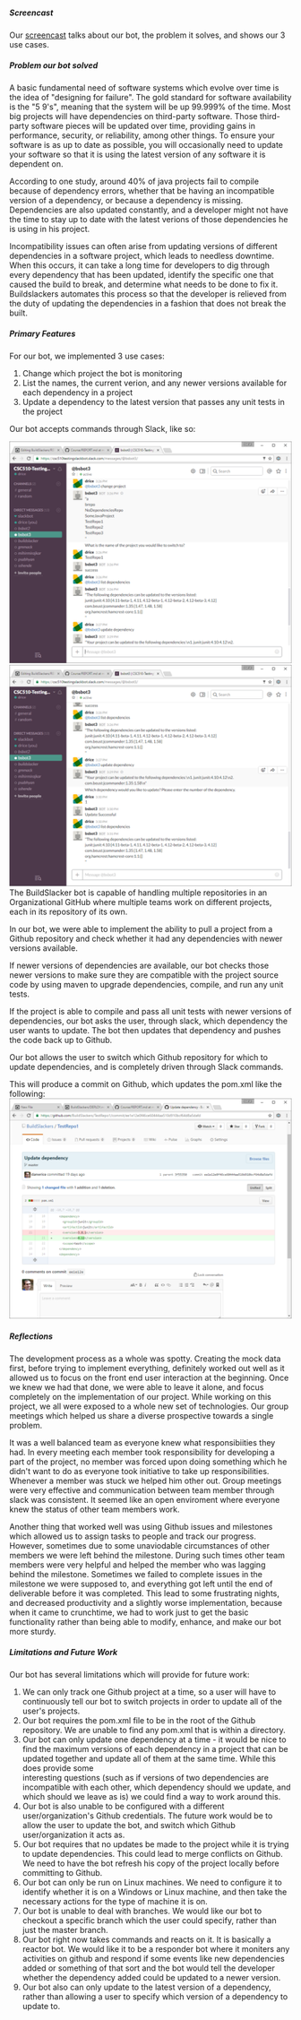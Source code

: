 ##### Screencast
Our [screencast](https://www.youtube.com/watch?v=DuXbmsDGaJw) talks about our bot, the problem it solves, and shows our 3 use cases.

##### Problem our bot solved

A basic fundamental need of software systems which evolve over time is the idea of "designing for failure". The gold standard for software availability is the "5 9's", meaning that the system will be up 99.999% of the time. Most big projects will have dependencies on third-party software. Those third-party software pieces will be updated over time, providing gains in performance, security, or reliability, among other things. To ensure your software is as up to date as possible, you will occasionally need to update your software so that it is using the latest version of any software it is dependent on.

According to one study, around 40% of java projects fail to compile because of dependency errors, whether that be having an incompatible version of a dependency, or because a dependency is missing. Dependencies are also updated constantly, and a developer might not have the time to stay up to date with the latest verions of those dependencies he is using in his project.

Incompatibility issues can often arise from updating versions of different dependencies in a software project, which leads to needless downtime. When this occurs, it can take a long time for developers to dig through every dependency that has been updated, identify the specific one that caused the build to break, and determine what needs to be done to fix it. Buildslackers automates this process so that the developer is relieved from the duty of updating the dependencies in a fashion that does not break the built.


##### Primary Features

For our bot, we implemented 3 use cases: 
1. Change which project the bot is monitoring
2. List the names, the current verion, and any newer versions available for each dependency in a project
3. Update a dependency to the latest version that passes any unit tests in the project

Our bot accepts commands through Slack, like so:

![Commands](Images/BotScreenshot1.png)
![Commands, cont](Images/BotScreenshot2.png)
The BuildSlacker bot is capable of handling multiple repositories in an Organizational GitHub where multiple teams work on different projects, each in its repository of its own.  

In our bot, we were able to implement the ability to pull a project from a Github repository and check whether it had any dependencies with newer versions available.

If newer versions of dependencies are available, our bot checks those newer versions to make sure they are compatible with the project source code by using maven to upgrade dependencies, compile, and run any unit tests.

If the project is able to compile and pass all unit tests with newer versions of dependencies, our bot asks the user, through slack, which dependency the user wants to update. The bot then updates that dependency and pushes the code back up to Github.

Our bot allows the user to switch which Github repository for which to update dependencies, and is completely driven through Slack commands.

This will produce a commit on Github, which updates the pom.xml like the following: ![BotCommit](Images/BotCommit.png)


##### Reflections

The development process as a whole was spotty. Creating the mock data first, before trying to implement everything, definitely worked out well as it allowed us to focus on the front end user interaction at the beginning. Once we knew we had that done, we were able to leave it alone, and focus completely on the implementation of our project.
 While working on this project, we all were exposed to a whole new set of technologies. Our group meetings which helped us share a diverse prospective towards a single problem.
 
 It was a well balanced team as everyone knew what responsibiities they had. In every meeting each member took responsibility for developing a part of the project, no member was forced upon doing something which he didn't want to do as everyone took initiative to take up responsibilities. Whenever a member was stuck we helped him other out. Group meetings were very effective and communication between team member through slack was consistent. It seemed like an open enviroment where everyone knew the status of other team members work.
 
 Another thing that worked well was using Github issues and milestones which allowed us to assign tasks to people and track our progress. However, sometimes due to some unaviodable circumstances of other members we were left behind the milestone. During such times other team members were very helpful and helped the member who was lagging behind the milestone. Sometimes we failed to complete issues in the milestone we were supposed to, and everything got left until the end of deliverable before it was completed. This lead to some frustrating nights, and decreased productivity and a slightly worse implementation, because when it came to crunchtime, we had to work just to get the basic functionality rather than being able to modify, enhance, and make our bot more sturdy. 
 
 
  
##### Limitations and Future Work

Our bot has several limitations which will provide for future work:  
1. We can only track one Github project at a time, so a user will have to continuously tell our bot to switch projects in order to update all of the user's projects.  
2. Our bot requires the pom.xml file to be in the root of the Github repository. We are unable to find any pom.xml that is within a directory.  
3. Our bot can only update one dependency at a time - it would be nice to find the maximum versions of each dependency in a project that can be updated together and update all of them at the same time. While this does provide some   
interesting questions (such as if versions of two dependencies are incompatible with each other, which dependency should we update, and which should we leave as is) we could find a way to work around this.  
4. Our bot is also unable to be configured with a different user/organization's Github credentials. The future work would be to allow the user to update the bot, and switch which Github user/organization it acts as.  
5. Our bot requires that no updates be made to the project while it is trying to update dependencies. This could lead to merge conflicts on Github. We need to have the bot refresh his copy of the project locally before committing to Github.  
6. Our bot can only be run on Linux machines. We need to configure it to identify whether it is on a Windows or Linux machine, and then take the necessary actions for the type of machine it is on.  
7. Our bot is unable to deal with branches. We would like our bot to checkout a specific branch which the user could specify, rather than just the master branch.  
8. Our bot right now takes commands and reacts on it. It is basically a reactor bot. We would like it to be a responder bot where it moniters any activities on github and respond if some events like new dependencies added or something of that sort and the bot would tell the developer whether the dependency added could be updated to a newer version.
9. Our bot also can only update to the latest version of a dependency, rather than allowing a user to specify which version of a dependency to update to.
